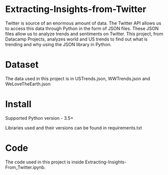 # Extracting-Insights-from-Twitter

Twitter is source of an enormous amount of data. The Twitter API allows us to access this data through Python in the form of JSON files. These JSON files allow us to analyze trends and sentiments on Twitter. This project, from Datacamp Projects, analyzes world and US trends to find out what is trending and why using the JSON library in Python.

# Dataset
The data used in this project is in USTrends.json, WWTrends.json and WeLoveTheEarth.json

# Install
Supported Python version - 3.5+

Libraries used and their versions can be found in requirements.txt

# Code
The code used in this project is inside Extracting-Insights-From_Twitter.ipynb.


